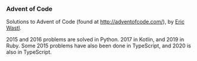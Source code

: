 ### Advent of Code

Solutions to Advent of Code (found at http://adventofcode.com/), by [Eric Wastl](https://github.com/topaz). 

2015 and 2016 problems are solved in Python. 2017 in Kotlin, and 2019 in Ruby.
Some 2015 problems have also been done in TypeScript, and 2020 is also in TypeScript.
